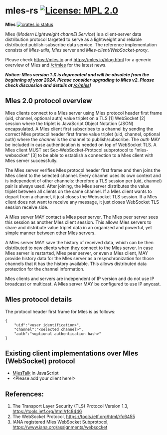 # mles-rs [![License: MPL 2.0](https://img.shields.io/badge/License-MPL%202.0-brightgreen.svg)](https://opensource.org/licenses/MPL-2.0)
**Mles** [![crates.io status](https://img.shields.io/crates/v/mles.svg)](https://crates.io/crates/mles)

Mles (_Modern Lightweight channEl Service_) is a client-server data distribution protocol targeted to serve as a lightweight and reliable distributed publish-subscribe data service. The reference implementation consists of _Mles-utils_, _Mles_ server and _Mles-client/WebSocket-proxy_.

Please check https://mles.io and https://mles.io/blog.html for a generic overview of Mles and [/c/mles](https://lemmy.world/c/mles) for the latest news.

**_Notice: Mles version 1.X is deprecated and will be obsolete from the beginning of year 2024. Please consider upgrading to Mles v2. Please check discussion and details at [/c/mles](https://lemmy.world/c/mles)!_**

## Mles 2.0 protocol overview

Mles clients connect to a Mles server using Mles protocol header first frame (uid, channel, optional auth) value triplet on a TLS [1] WebSocket [2] session where the triplet is JavaScript Object Notation (JSON) encapsulated. A Mles client first subscribes to a channel by sending the correct Mles protocol header first frame value triplet (uid, channel, optional auth) where the _channel_ is the channel to publish/subscribe. The _auth_ MAY be included in case authentication is needed on top of WebSocket TLS. A Mles client MUST set Sec-WebSocket-Protocol subprotocol to "mles-websocket" [3] to be able to establish a connection to a Mles client with Mles server successfully. 

The Mles server verifies Mles protocol header first frame and then joins the Mles client to the selected channel. Every channel uses its own context and is independent of other channels: therefore a TLS session per (uid, channel) pair is always used. After joining, the Mles server distributes the value triplet between all clients on the same channel. If a Mles client wants to depart from a channel, it just closes the Websocket TLS session. If a Mles client does not want to receive any message, it just closes WebSocket TLS session receive side.

A Mles server MAY contact a Mles peer server. The Mles peer server sees this session as another Mles client session. This allows Mles servers to share and distribute value triplet data in an organized and powerful, yet simple manner between other Mles servers.

A Mles server MAY save the history of received data, which can be then distributed to new clients when they connect to the Mles server. In case Mles server is restarted, Mles peer server, or even a Mles client, MAY provide history data for the Mles server as a resynchronization for those channels that it has the history available. This allows distributed data protection for the channel information.  

Mles clients and servers are independent of IP version and do not use IP broadcast or multicast. A Mles server MAY be configured to use IP anycast.

## Mles protocol details

The protocol header first frame for Mles is as follows:
```
{
	"uid":"<user identification>",
	"channel":"<selected channel>",
	"auth":"<optional authentication hash>"
}
```

## Existing client implementations over Mles (WebSocket) protocol

 * [MlesTalk](https://mles.io/app.html) in JavaScript
 * <Please add your client here!>

## References:

 1. The Transport Layer Security (TLS) Protocol Version 1.3, https://tools.ietf.org/html/rfc8446
 2. The WebSocket Protocol, https://tools.ietf.org/html/rfc6455
 3. IANA registered Mles WebSocket Subprotocol, https://www.iana.org/assignments/websocket
